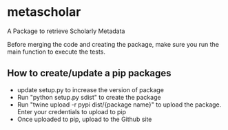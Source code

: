 # metascholar
A Package to retrieve Scholarly Metadata


Before merging the code and creating the package, make sure you run the main function to execute the tests. 


## How to create/update a pip packages

- update setup.py to increase the version of package
- Run "python setup.py sdist" to create the package
- Run "twine upload -r pypi dist/{package name}" to upload the package. Enter your credentials to upload to pip
- Once uploaded to pip, upload to the Github site